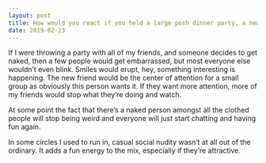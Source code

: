 ```yaml
---
layout: post
title: How would you react if you held a large posh dinner party, a new friend turns up and when they take their coat off they are totally naked?
date: 2019-02-23
---
```


<p>If I were throwing a party with all of my friends, and someone decides to get naked, then a few people would get embarrassed, but most everyone else wouldn’t even blink. Smiles would erupt, hey, something interesting is happening. The new friend would be the center of attention for a small group as obviously this person wants it. If they want more attention, more of my friends would stop what they’re doing and watch.</p><p>At some point the fact that there’s a naked person amongst all the clothed people will stop being weird and everyone will just start chatting and having fun again.</p><p>In some circles I used to run in, casual social nudity wasn’t at all out of the ordinary. It adds a fun energy to the mix, especially if they’re attractive.</p>
